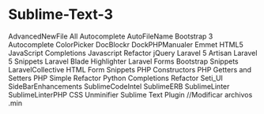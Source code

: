 # Sublime-Text-3

AdvancedNewFile
All Autocomplete
AutoFileName
Bootstrap 3 Autocomplete
ColorPicker
DocBlockr
DockPHPManualer
Emmet
HTML5
JavaScript Completions
Javascript Refactor
jQuery
Laravel 5 Artisan 
Laravel 5 Snippets 
Laravel Blade Highlighter
Laravel Forms Bootstrap  Snippets 
LaravelCollective HTML Form Snippets
PHP Constructors
PHP Getters and Setters
PHP Simple Refactor 
Python Completions
Refactor 
Seti_UI
SideBarEnhancements
SublimeCodeIntel
SublimeERB
SublimeLinter
SublimeLinterPHP
CSS Unminifier Sublime Text Plugin //Modificar archivos .min
